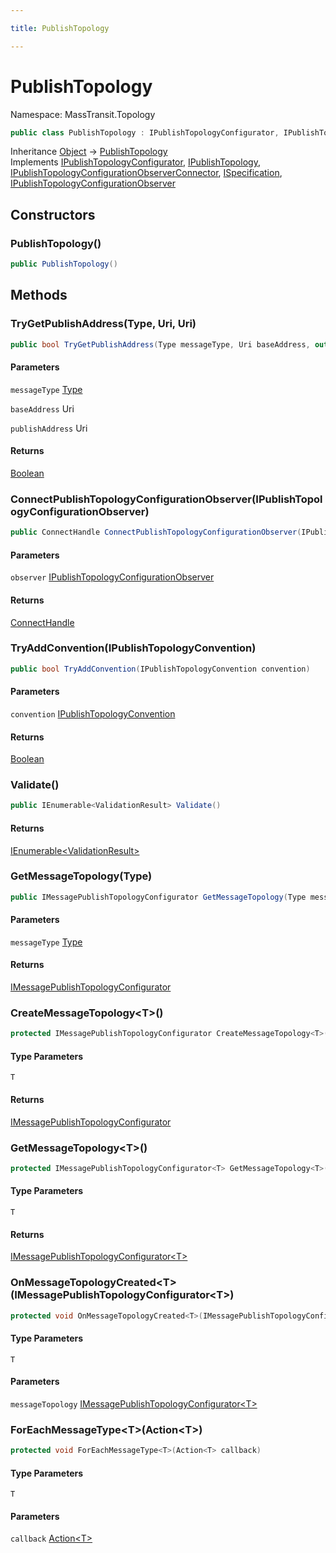```yaml
---

title: PublishTopology

---
```


# PublishTopology

Namespace: MassTransit.Topology

```csharp
public class PublishTopology : IPublishTopologyConfigurator, IPublishTopology, IPublishTopologyConfigurationObserverConnector, ISpecification, IPublishTopologyConfigurationObserver
```

Inheritance [Object](https://learn.microsoft.com/en-us/dotnet/api/system.object) → [PublishTopology](../masstransit-topology/publishtopology)<br/>
Implements [IPublishTopologyConfigurator](../masstransit/ipublishtopologyconfigurator), [IPublishTopology](../masstransit/ipublishtopology), [IPublishTopologyConfigurationObserverConnector](../masstransit-configuration/ipublishtopologyconfigurationobserverconnector), [ISpecification](../masstransit/ispecification), [IPublishTopologyConfigurationObserver](../masstransit-configuration/ipublishtopologyconfigurationobserver)

## Constructors

### **PublishTopology()**

```csharp
public PublishTopology()
```

## Methods

### **TryGetPublishAddress(Type, Uri, Uri)**

```csharp
public bool TryGetPublishAddress(Type messageType, Uri baseAddress, out Uri publishAddress)
```

#### Parameters

`messageType` [Type](https://learn.microsoft.com/en-us/dotnet/api/system.type)<br/>

`baseAddress` Uri<br/>

`publishAddress` Uri<br/>

#### Returns

[Boolean](https://learn.microsoft.com/en-us/dotnet/api/system.boolean)<br/>

### **ConnectPublishTopologyConfigurationObserver(IPublishTopologyConfigurationObserver)**

```csharp
public ConnectHandle ConnectPublishTopologyConfigurationObserver(IPublishTopologyConfigurationObserver observer)
```

#### Parameters

`observer` [IPublishTopologyConfigurationObserver](../masstransit-configuration/ipublishtopologyconfigurationobserver)<br/>

#### Returns

[ConnectHandle](../masstransit/connecthandle)<br/>

### **TryAddConvention(IPublishTopologyConvention)**

```csharp
public bool TryAddConvention(IPublishTopologyConvention convention)
```

#### Parameters

`convention` [IPublishTopologyConvention](../masstransit-configuration/ipublishtopologyconvention)<br/>

#### Returns

[Boolean](https://learn.microsoft.com/en-us/dotnet/api/system.boolean)<br/>

### **Validate()**

```csharp
public IEnumerable<ValidationResult> Validate()
```

#### Returns

[IEnumerable\<ValidationResult\>](https://learn.microsoft.com/en-us/dotnet/api/system.collections.generic.ienumerable-1)<br/>

### **GetMessageTopology(Type)**

```csharp
public IMessagePublishTopologyConfigurator GetMessageTopology(Type messageType)
```

#### Parameters

`messageType` [Type](https://learn.microsoft.com/en-us/dotnet/api/system.type)<br/>

#### Returns

[IMessagePublishTopologyConfigurator](../masstransit/imessagepublishtopologyconfigurator)<br/>

### **CreateMessageTopology\<T\>()**

```csharp
protected IMessagePublishTopologyConfigurator CreateMessageTopology<T>()
```

#### Type Parameters

`T`<br/>

#### Returns

[IMessagePublishTopologyConfigurator](../masstransit/imessagepublishtopologyconfigurator)<br/>

### **GetMessageTopology\<T\>()**

```csharp
protected IMessagePublishTopologyConfigurator<T> GetMessageTopology<T>()
```

#### Type Parameters

`T`<br/>

#### Returns

[IMessagePublishTopologyConfigurator\<T\>](../masstransit/imessagepublishtopologyconfigurator-1)<br/>

### **OnMessageTopologyCreated\<T\>(IMessagePublishTopologyConfigurator\<T\>)**

```csharp
protected void OnMessageTopologyCreated<T>(IMessagePublishTopologyConfigurator<T> messageTopology)
```

#### Type Parameters

`T`<br/>

#### Parameters

`messageTopology` [IMessagePublishTopologyConfigurator\<T\>](../masstransit/imessagepublishtopologyconfigurator-1)<br/>

### **ForEachMessageType\<T\>(Action\<T\>)**

```csharp
protected void ForEachMessageType<T>(Action<T> callback)
```

#### Type Parameters

`T`<br/>

#### Parameters

`callback` [Action\<T\>](https://learn.microsoft.com/en-us/dotnet/api/system.action-1)<br/>
